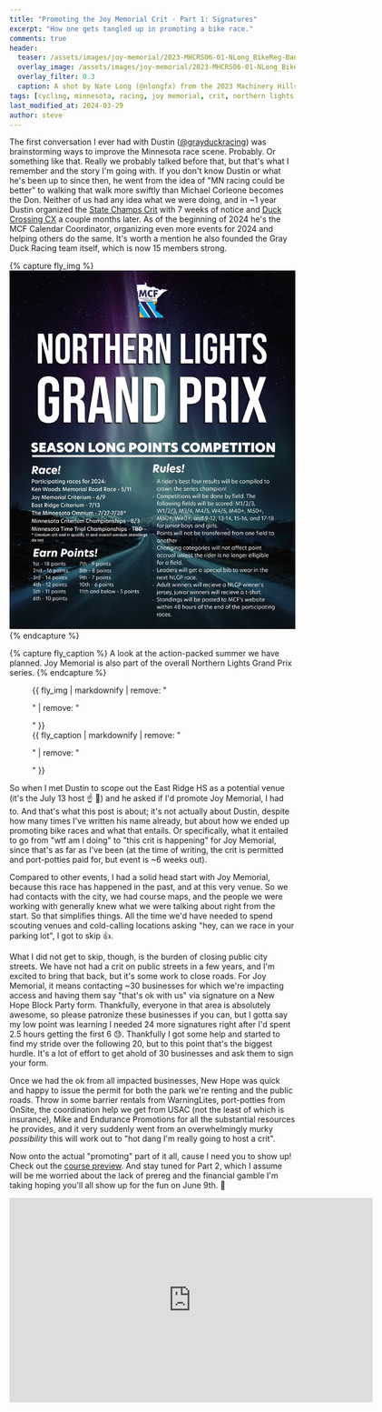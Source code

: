 ```yaml
---
title: "Promoting the Joy Memorial Crit - Part 1: Signatures"
excerpt: "How one gets tangled up in promoting a bike race."
comments: true
header:
  teaser: /assets/images/joy-memorial/2023-MHCRS06-01-NLong_BikeReg-Banner.jpg
  overlay_image: /assets/images/joy-memorial/2023-MHCRS06-01-NLong_BikeReg-Banner.jpg
  overlay_filter: 0.3
  caption: A shot by Nate Long (@nlongfx) from the 2023 Machinery Hills Crit Series. 
tags: [cycling, minnesota, racing, joy memorial, crit, northern lights grand prix, new hope]
last_modified_at: 2024-03-29
author: steve
---
```


The first conversation I ever had with Dustin ([@grayduckracing](https://www.instagram.com/grayduckracing/)) was brainstorming ways
to improve the Minnesota race scene. Probably. Or something like that. Really we probably talked before that, 
but that's what I remember and the story I'm going with. If you don't know Dustin or what he's been up to since then, 
he went from the idea of "MN racing could be better" to walking that walk more swiftly than Michael Corleone becomes the Don.
Neither of us had any idea what we were doing, and in ~1 year Dustin organized the 
[State Champs Crit](https://www.grayduckracing.com/state-criterium-championship) with 7 weeks of notice and 
[Duck Crossing CX](https://www.grayduckracing.com/duck-crossing) a couple months later. As of the beginning of 2024 he's 
the MCF Calendar Coordinator, organizing even more events for 2024 and helping others do the same. 
It's worth a mention he also founded the Gray Duck Racing team itself, which is now 15 members strong. 

{% capture fly_img %}
[![nlgp flyer](/assets/images/joy-post/nlgp-flyer.jpg)](/assets/images/joy-post/nlgp-flyer.jpg)
{% endcapture %}

{% capture fly_caption %}
A look at the action-packed summer we have planned. Joy Memorial is also part of the overall Northern Lights Grand Prix series.
{% endcapture %}

<figure>
  {{ fly_img | markdownify | remove: "<p>" | remove: "</p>" }}
  <figcaption>{{ fly_caption | markdownify | remove: "<p>" | remove: "</p>" }}</figcaption>
</figure>

So when I met Dustin to scope out the East Ridge HS as a potential venue (it's the July 13 host :point_up: :tada:) 
and he asked if I'd promote Joy Memorial, I had to. And that's what this post is about; it's not actually about Dustin, despite how many 
times I've written his name already, but about how we ended up promoting bike races and what that entails. Or specifically, what
it entailed to go from "wtf am I doing" to "this crit is happening" for Joy Memorial, since that's as far as I've 
been (at the time of writing, the crit is permitted and port-potties paid for, but event is ~6 weeks out).

Compared to other events, I had a solid head start with Joy Memorial, because this race has happened in the past, and at this
very venue. So we had contacts with the city, we had course maps, and the people we were working with generally knew what
we were talking about right from the start. So that simplifies things. All the time we'd have needed to spend scouting venues 
and cold-calling locations asking "hey, can we race in your parking lot", I got to skip :thumbsup:.

What I did not get to skip, though, is the burden of closing public city streets. We have not had a crit on public streets
in a few years, and I'm excited to bring that back, but it's some work to close roads. For Joy Memorial, it means contacting
~30 businesses for which we're impacting access and having them say "that's ok with us" via signature on a 
New Hope Block Party form. Thankfully, everyone in that area is absolutely awesome, so please patronize these 
businesses if you can, but I gotta say my low point was learning I needed 24 more signatures right after I'd spent 2.5 hours getting 
the first 6 :sweat:.  Thankfully I got some help and started to find my stride over the following 20, but to this point that's the 
biggest hurdle. It's a lot of effort to get ahold of 30 businesses and ask them to sign your form. 

Once we had the ok from all impacted businesses, New Hope was quick and happy to issue the permit for both the park we're renting
and the public roads. Throw in some barrier rentals from WarningLites, port-potties from OnSite, the coordination help
we get from USAC (not the least of which is insurance), Mike and Endurance Promotions for all the substantial resources he 
provides, and it very suddenly went from an overwhelmingly murky _possibility_ this will work out to "hot dang I'm really 
going to host a crit". 

Now onto the actual "promoting" part of it all, cause I need you to show up! Check out the 
[course preview](https://www.instagram.com/goosedcycling/reel/C5y2omWCP2f/). And stay tuned for Part 2, which I assume
will be me worried about the lack of prereg and the financial gamble I'm taking hoping you'll all show up for the 
fun on June 9th. :beers:

<iframe width="640" height="360" src="https://www.youtube-nocookie.com/embed/vSaoyT_pKcA" frameborder="0" allowfullscreen></iframe> 